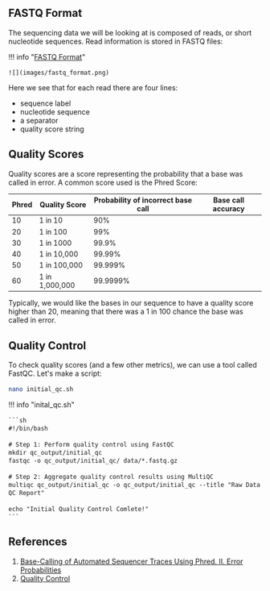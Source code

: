 ## FASTQ Format

The sequencing data we will be looking at is composed of reads, or short nucleotide sequences. Read information is stored in FASTQ files:

!!! info "[FASTQ Format](https://www.drive5.com/usearch/manual7/fastq_files.html)"

    ![](images/fastq_format.png)
   
   
Here we see that for each read there are four lines:

- sequence label
- nucleotide sequence
- a separator
- quality score string

## Quality Scores

Quality scores are a score representing the probability that a base was called in error. A common score used is the Phred Score:

|Phred |Quality Score	|Probability of incorrect base call	|Base call accuracy|
|-|-|-|-|
|10	|1 in 10|	90%|
|20	|1 in 100|	99%|
|30	|1 in 1000|	99.9%|
|40	|1 in 10,000|	99.99%|
|50	|1 in 100,000|	99.999%|
|60	|1 in 1,000,000|	99.9999%|

Typically, we would like the bases in our sequence to have a quality score higher than 20, meaning that there was a 1 in 100 chance the base was called in error.

## Quality Control

To check quality scores (and a few other metrics), we can use a tool called FastQC. Let's make a script:

```sh
nano initial_qc.sh
```

!!! info "inital_qc.sh"

    ```sh
    #!/bin/bash
        
    # Step 1: Perform quality control using FastQC
    mkdir qc_output/initial_qc
    fastqc -o qc_output/initial_qc/ data/*.fastq.gz
        
    # Step 2: Aggregate quality control results using MultiQC
    multiqc qc_output/initial_qc -o qc_output/initial_qc --title "Raw Data QC Report"
        
    echo "Initial Quality Control Comlete!"
    ```

## References

1. [Base-Calling of Automated Sequencer Traces Using Phred. II. Error Probabilities](https://genome.cshlp.org/content/8/3/186.full)
2. [Quality Control](https://training.galaxyproject.org/training-material/topics/sequence-analysis/tutorials/quality-control/tutorial.html)
